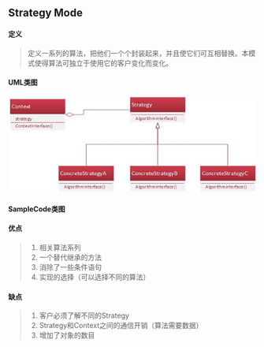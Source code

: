 ## Strategy Mode

#### 定义
> 定义一系列的算法，把他们一个个封装起来，并且使它们可互相替换。本模式使得算法可独立于使用它的客户变化而变化。

#### UML类图
![image](https://github.com/kuanshang/DesginMode/blob/master/strategy/image/Strategy.jpg)

#### SampleCode类图

#### 优点
> 1. 相关算法系列
> 2. 一个替代继承的方法
> 3. 消除了一些条件语句
> 4. 实现的选择（可以选择不同的算法）

#### 缺点
> 1. 客户必须了解不同的Strategy
> 2. Strategy和Context之间的通信开销（算法需要数据）
> 3. 增加了对象的数目